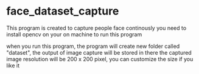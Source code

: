 # face_dataset_capture
This program is created to capture people face continously
you need to install opencv on your on machine to run this program

when you run this program, the program will create new folder called "dataset", the output of image capture will be stored in there
the captured image resolution will be 200 x 200 pixel, you can customize the size if you like it 
